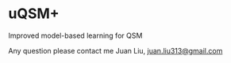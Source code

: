 # uQSM+
Improved model-based learning for QSM

Any question please contact me Juan Liu, juan.liu313@gmail.com
